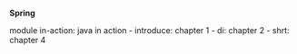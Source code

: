 **Spring**

module in-action: java in action
    - introduce: chapter 1
    - di: chapter 2
    - shrt: chapter 4